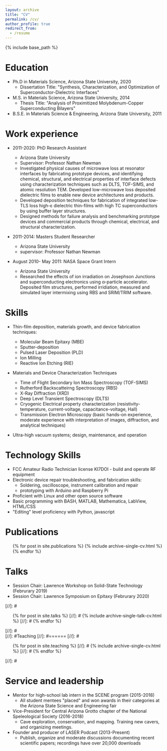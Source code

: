 ```yaml
---
layout: archive
title: "CV"
permalink: /cv/
author_profile: true
redirect_from:
  - /resume
---
```


{% include base_path %}

Education
======
* Ph.D in Materials Science, Arizona State University, 2020
  * Dissertation Title: "Synthesis, Characterization, and Optimization of Superconductor-Dielectric Interfaces"
* M.S. in Materials Science, Arizona State University, 2014
  * Thesis Title: "Analysis of Proximitized Molybdenum-Copper Superconducting Bilayers"
* B.S.E. in Materials Science & Engineering, Arizona State University, 2011

Work experience
======
* 2011-2020: PhD Research Assistant
  * Arizona State University
  * Supervisor: Professor Nathan Newman
  * Investigated physical causes of microwave loss at resonator interfaces by fabricating prototype devices, and identifying chemical, structural, and electrical properties of interface defects using characterization techniques such as DLTS, TOF-SIMS, and atomic resolution TEM. Developed low-microwave loss deposited dielectric films to enable new device architectures and products.
  * Developed deposition techniques for fabrication of integrated low-TLS loss high-ε dielectric thin-films with high TC superconductors by using buffer layer structures. 
  *	Designed methods for failure analysis and benchmarking prototype devices and commercial products through chemical, electrical, and structural characterization.

* 2011-2014: Masters Student Researcher
  * Arizona State University
  * supervisor: Professor Nathan Newman

* August 2010- May 2011: NASA Space Grant Intern
  * Arizona State University
  * Researched the effects of ion irradiation on Josephson Junctions and superconducting electronics using α-particle accelerator. Deposited film structures, performed irridiation, measured and simulated layer intermixing using RBS and SRIM/TRIM software.

  
Skills
======
* Thin-film deposition, materials growth, and device fabrication techniques: 
  * Molecular Beam Epitaxy (MBE)
  * Sputter-deposition
  * Pulsed Laser Deposition (PLD)
  * Ion Milling
  * Reactive Ion Etching (RIE)
  
* Materials and Device Characterization Techniques
  * Time of Flight Secondary Ion Mass Spectroscopy (TOF-SIMS)
  * Rutherford Backscatteirng Spectroscopy (RBS) 
  * X-Ray Diffraction (XRD)
  * Deep Level Transient Spectroscopy (DLTS)
  * Cryogenic Electrical property characterization (resistivity-temperature, current-voltage, capacitance-voltage, Hall)
  * Transmission Electron Microscopy (basic hands-on experience, moderate experience with interpretation of images, diffraction, and analytical techniques)
* Ultra-high vacuum systems; design, maintenance, and operation

Technology Skills
======
* FCC Amateur Radio Technician license KI7DOI - build and operate RF equipment
* Electronic device repair troubleshooting, and fabrication skills:
  * Soldering, oscilloscope, instrument calibration and repair
  * prototyping with Arduino and Raspberry Pi
* Proficient with Linux and other open source software
* Basic programming with BASH, MATLAB, Mathematica, LabView, HTML/CSS
* "Editing" level proficiency with Python, javascript

Publications
======
  <ul>{% for post in site.publications %}
    {% include archive-single-cv.html %}
  {% endfor %}</ul>
  
Talks
======
* Session Chair: Lawrence Workshop on Solid-State Technology (Februrary 2019)
* Session Chair: Lawrence Symposium on Epitaxy (Februrary 2020)

[//]: # <ul>{% for post in site.talks %}
[//]: #    {% include archive-single-talk-cv.html %}
[//]: #  {% endfor %}</ul>
[//]: #  
[//]: #Teaching
[//]: #======
[//]: #<ul>{% for post in site.teaching %}
[//]: #    {% include archive-single-cv.html %}
[//]: #  {% endfor %}</ul>
[//]: #

Service and leadership
======
* Mentor for high-school lab intern in the SCENE program (2015-2018)
  * All student mentees "placed" and won awards in their categories at the Arizona State Science and Engineering fair
* Vice-President for Central Arizona Grotto chapter of the National Speleological Society (2016-2018)
  * Cave exploration, conservation, and mapping. Training new cavers, and organizing meetings.
* Founder and producer of LASER Podcast (2013-Present)
  * Publish, organize and moderate discussions documenting recent scientific papers; recordings have over 20,000 downloads
